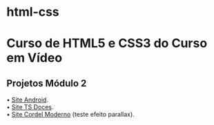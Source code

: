 # html-css
 <h1>Curso de HTML5 e CSS3 do Curso em Vídeo</h1>

<h2>Projetos Módulo 2</h2>
<p>
• <a href="https://eduardocasati.github.io/projeto-android/" target="_blank">Site Android</a>.
</br>
• <a href="https://eduardocasati.github.io/projeto-tsdoces/" target="_blank">Site TS Doces</a>.
</br>
• <a href="https://eduardocasati.github.io/projeto-cordel/" target="_blank">Site Cordel Moderno</a> (teste efeito parallax).
</p>